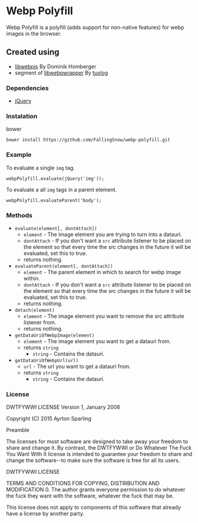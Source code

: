# Webp Polyfill

Webp Polyfill is a polyfill (adds support for non-native features) for webp images in the browser.

## Created using
- [libwebpjs](http://libwebpjs.hohenlimburg.org/v0.2.0/) By Dominik Homberger
- segment of [libwebpwrapper](https://wordpress.org/plugins/wp-webp/) By [tuxlog](http://www.tuxlog.de/)

### Dependencies
- [jQuery](https://jquery.com/)

### Instalation
bower

```
bower install https://github.com/FallingSnow/webp-polyfill.git
```

### Example
To evaluate a single `img` tag.
```
webpPolyfill.evaluate(jQuery('img'));
```

To evaluate a all `img` tags in a parent element.
```
webpPolyfill.evaluateParent('body');
```

### Methods
- `evaluate(element[, dontAttach])`
    * `element` - The image element you are trying to turn into a datauri.
    * `dontAttach` - If you don't want a `src` attribute listener to be placed on the element so that every time the src changes in the future it will be evaluated, set this to true.
    * returns nothing.
- `evaluateParent(element[, dontAttach])`
    * `element` - The parent element in which to search for webp image within.
    * `dontAttach` - If you don't want a `src` attribute listener to be placed on the element so that every time the src changes in the future it will be evaluated, set this to true.
    * returns nothing.
- `detach(element)`
    * `element` - The image element you want to remove the src attribute listener from.
    * returns nothing.
- `getDataUriOfWebpImage(element)`
    * `element` - The image element you want to get a datauri from.
    * returns `string`
        - `string` - Contains the datauri.
- `getDataUriOfWebpUrl(url)`
    * `url` - The url you want to get a datauri from.
    * returns `string`
        - `string` - Contains the datauri.

### License

DWTFYWWI LICENSE
Version 1, January 2006

Copyright (C) 2015 Ayrton Sparling

Preamble

  The licenses for most software are designed to take away your
freedom to share and change it.  By contrast, the DWTFYWWI or Do
Whatever The Fuck You Want With It license is intended to guarantee
your freedom to share and change the software--to make sure the
software is free for all its users.

DWTFYWWI LICENSE

   TERMS AND CONDITIONS FOR COPYING, DISTRIBUTION AND MODIFICATION
0. The author grants everyone permission to do whatever the fuck they
want with the software, whatever the fuck that may be.

This license does not apply to components of this software that already
have a license by another party.
